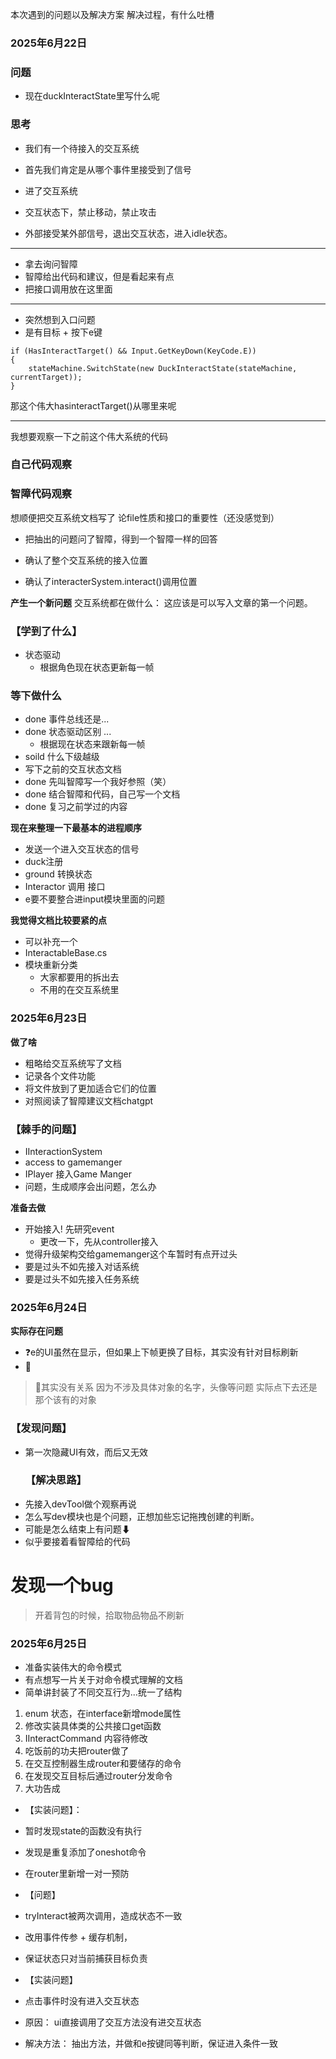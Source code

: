 ﻿本次遇到的问题以及解决方案
解决过程，有什么吐槽


### 2025年6月22日
### 问题
- 现在duckInteractState里写什么呢

### 思考
- 我们有一个待接入的交互系统
- 首先我们肯定是从哪个事件里接受到了信号
- 进了交互系统

- 交互状态下，禁止移动，禁止攻击

- 外部接受某外部信号，退出交互状态，进入idle状态。

---

- 拿去询问智障
- 智障给出代码和建议，但是看起来有点
- 把接口调用放在这里面

---

- 突然想到入口问题
- 是有目标 + 按下e键

``` 
if (HasInteractTarget() && Input.GetKeyDown(KeyCode.E))
{
    stateMachine.SwitchState(new DuckInteractState(stateMachine, currentTarget));
} 
```
那这个伟大hasinteractTarget()从哪里来呢

---
我想要观察一下之前这个伟大系统的代码

### 自己代码观察


### 智障代码观察

想顺便把交互系统文档写了
论file性质和接口的重要性（还没感觉到）

- 把抽出的问题问了智障，得到一个智障一样的回答

- 确认了整个交互系统的接入位置
- 确认了interacterSystem.interact()调用位置

**产生一个新问题**
交互系统都在做什么：
这应该是可以写入文章的第一个问题。

### 【学到了什么】
  - 状态驱动
    - 根据角色现在状态更新每一帧

### 等下做什么
- done 事件总线还是... 
- done 状态驱动区别 ...
  - 根据现在状态来跟新每一帧  
- soild 什么下级越级
- 写下之前的交互状态文档
- done 先叫智障写一个我好参照（笑）
- done 结合智障和代码，自己写一个文档
- done 复习之前学过的内容

**现在来整理一下最基本的进程顺序**
- 发送一个进入交互状态的信号
- duck注册
- ground 转换状态
- Interactor 调用 接口
- e要不要整合进input模块里面的问题

**我觉得文档比较要紧的点**
- 可以补充一个
- InteractableBase.cs
- 模块重新分类 
  - 大家都要用的拆出去
  - 不用的在交互系统里
  

### 2025年6月23日

**做了啥**
- 粗略给交互系统写了文档
- 记录各个文件功能
- 将文件放到了更加适合它们的位置
- 对照阅读了智障建议文档chatgpt
  
### 【棘手的问题】
- IInteractionSystem
- access to gamemanger
- IPlayer 接入Game Manger
- 问题，生成顺序会出问题，怎么办

**准备去做**
- 开始接入! 先研究event
    - 更改一下，先从controller接入
- 觉得升级架构交给gamemanger这个车暂时有点开过头
- 要是过头不如先接入对话系统
- 要是过头不如先接入任务系统

### 2025年6月24日

**实际存在问题**
- ❓e的UI虽然在显示，但如果上下帧更换了目标，其实没有针对目标刷新
- 💬
> 💬其实没有关系
> 因为不涉及具体对象的名字，头像等问题
> 实际点下去还是那个该有的对象

  ### 【发现问题】
- 第一次隐藏UI有效，而后又无效
  ### 【解决思路】
- 先接入devTool做个观察再说
- 怎么写dev模块也是个问题，正想加些忘记拖拽创建的判断。
- 可能是怎么结束上有问题⬇
- 似乎要接着看智障给的代码

# 发现一个bug
> 开着背包的时候，拾取物品物品不刷新

### 2025年6月25日
- 准备实装伟大的命令模式
- 有点想写一片关于对命令模式理解的文档
- 简单讲封装了不同交互行为...统一了结构

1. enum 状态，在interface新增mode属性
2. 修改实装具体类的公共接口get函数
3. IInteractCommand 内容待修改
4. 吃饭前的功夫把router做了
5. 在交互控制器生成router和要储存的命令
6. 在发现交互目标后通过router分发命令
7. 大功告成


- 【实装问题】：
- 暂时发现state的函数没有执行
- 发现是重复添加了oneshot命令
- 在router里新增一对一预防

- 【问题】
- tryInteract被两次调用，造成状态不一致
- 改用事件传参 + 缓存机制，
- 保证状态只对当前捕获目标负责

- 【实装问题】
-  点击事件时没有进入交互状态
-  原因： ui直接调用了交互方法没有进交互状态
-  解决方法： 抽出方法，并做和e按键同等判断，保证进入条件一致